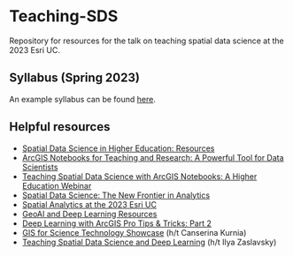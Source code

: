 # Teaching-SDS
Repository for resources for the talk on teaching spatial data science at the 2023 Esri UC. 

## Syllabus (Spring 2023)
An example syllabus can be found [here](Syllabus%20for%20Advanced%20Geographic%20Information%20Systems%20-%20Spring%202023.pdf).

## Helpful resources
- [Spatial Data Science in Higher Education: Resources](https://www.esri.com/en-us/landing-page/industry/education/2020/data-science-in-higher-education)
- [ArcGIS Notebooks for Teaching and Research: A Powerful Tool for Data Scientists](https://community.esri.com/t5/education-blog/arcgis-notebooks-for-teaching-and-research-a/ba-p/1285499)
- [Teaching Spatial Data Science with ArcGIS Notebooks: A Higher Education Webinar](https://www.esri.com/en-us/lg/industry/education/arcgis-notebooks-for-data-science-in-higher-education)
- [Spatial Data Science: The New Frontier in Analytics](https://www.esri.com/training/catalog/5d76dcf7e9ccda09bef61294/spatial-data-science-the-new-frontier-in-analytics/)
- [Spatial Analytics at the 2023 Esri UC](https://www.esri.com/arcgis-blog/products/arcgis/announcements/spatial-analytics-is-everywhere-at-the-2023-user-conference/)
- [GeoAI and Deep Learning Resources](https://community.esri.com/t5/education-blog/geoai-and-deep-learning-resources/ba-p/885118)
- [Deep Learning with ArcGIS Pro Tips & Tricks: Part 2](https://www.esri.com/arcgis-blog/products/arcgis-pro/imagery/deep-learning-with-arcgis-pro-tips-tricks-part-2/)
- [GIS for Science Technology Showcase](https://downloads.esri.com/esripress/books/gis-for-science-tech-showcase/index.html) (h/t Canserina Kurnia)
- [Teaching Spatial Data Science and Deep Learning](https://www.gisforscience.com/chapter12/) (h/t Ilya Zaslavsky)

